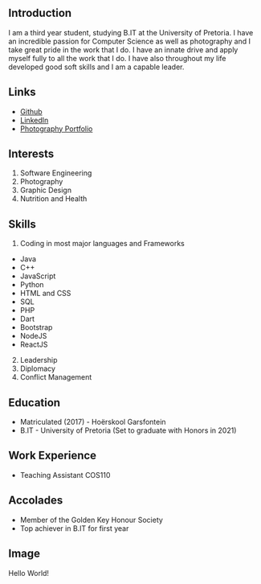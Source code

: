 ## Introduction
I am a third year student, studying B.IT at the University of Pretoria. I have an incredible passion for Computer Science as well as photography and I take great pride in the work that I do. I have an innate drive and apply myself fully to all the work that I do. I have also throughout my life developed good soft skills and I am a capable leader.

## Links
+ [Github](https://github.com/QuintonCoetzee)
+ [LinkedIn](https://www.linkedin.com/in/quinton-coetzee-3656a01a3/)
+ [Photography Portfolio](https://vsco.co/pureinstinct)

## Interests
1. Software Engineering
2. Photography
3. Graphic Design
4. Nutrition and Health

## Skills
1. Coding in most major languages and Frameworks
  + Java
  + C++
  + JavaScript
  + Python
  + HTML and CSS
  + SQL
  + PHP
  + Dart
  + Bootstrap
  + NodeJS
  + ReactJS
2. Leadership
3. Diplomacy
4. Conflict Management

## Education
+ Matriculated (2017) - Hoërskool Garsfontein
+ B.IT - University of Pretoria (Set to graduate with Honors in 2021)

## Work Experience 
+ Teaching Assistant COS110

## Accolades
+ Member of the Golden Key Honour Society
+ Top achiever in B.IT for first year 

## Image
<div>Hello World!</div>
